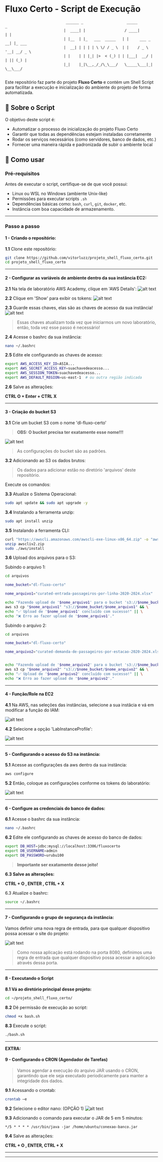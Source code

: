 # Fluxo Certo - Script de Execução

```
                            ______ _                    _____          _        
                           |  ____| |                  / ____|        | |       
                           | |__  | |_   ___  _____   | |     ___ _ __| |_ ___  
                           |  __| | | | | \ \/ / _ \  | |    / _ \ '__| __/ _ \ 
                           | |    | | |_| |>  < (_) | | |___|  __/ |  | || (_) |
                           |_|    |_|\__,_/_/\_\___/   \_____\___|_|   \__\___/ 
                                                      
```

Este repositório faz parte do projeto **Fluxo Certo** e contém um Shell Script para facilitar a execução e inicialização do ambiente do projeto de forma automatizada.

## 📜 Sobre o Script

O objetivo deste script é:

- Automatizar o processo de inicialização do projeto Fluxo Certo
- Garantir que todas as dependências estejam instaladas corretamente
- Rodar os serviços necessários (como servidores, banco de dados, etc.)
- Fornecer uma maneira rápida e padronizada de subir o ambiente local

## 🚀 Como usar

### Pré-requisitos

Antes de executar o script, certifique-se de que você possui:

- Linux ou WSL no Windows (ambiente Unix-like)
- Permissões para executar scripts `.sh`
- Dependências básicas como: `bash`, `curl`, `git`, `docker`, etc.
- Instância com boa capacidade de armazenamento.

---

### Passo a passo

#### 1 - Criando o repositório:

**1.1** Clone este repositório:
   ```bash
   git clone https://github.com/vitorluzz/projeto_shell_fluxo_certo.git
   cd projeto_shell_fluxo_certo
   ```
   
---

#### 2 - Configurar as variáveis de ambiente dentro da sua instância EC2:

**2.1** Na tela de laboratório AWS Academy, clique em 'AWS Details':
![alt text](./assets/step2-1.png)

**2.2** Clique em 'Show' para exibir os tokens:
![alt text](./assets/steptwo.png)

**2.3** Guarde essas chaves, elas são as chaves de acesso da sua instância!
![alt text](./assets/step2-3.png)

> Essas chaves atualizam toda vez que iniciarmos um novo laboratório, então, toda vez esse passo é necessário!

**2.4** Acesse o bashrc da sua instância:
```bash
nano ~/.bashrc
```

**2.5** Edite ele configurando as chaves de acesso:
```bash
export AWS_ACCESS_KEY_ID=ASIA...
export AWS_SECRET_ACCESS_KEY=suachavedeacesso...
export AWS_SESSION_TOKEN=suachavedeacesso...  
export AWS_DEFAULT_REGION=us-east-1  # ou outra região indicada                                       
```

**2.6** Salve as alterações:

**CTRL O + Enter + CTRL X**

---

#### 3 - Criação do bucket S3

**3.1** Crie um bucket S3 com o nome 'dl-fluxo-certo'
> **OBS: O bucket precisa ter exatamente esse nome!!!**

![alt text](./assets/step.png)

> As configurações do bucket são as padrões.

**3.2** Adicionando ao S3 os dados brutos:
> Os dados para adicionar estão no diretório 'arquivos' deste repositório.

Execute os comandos:

**3.3** Atualize o Sistema Operacional:
```bash
sudo apt update && sudo apt upgrade -y
```

**3.4** Instalando a ferramenta unzip:
```bash
sudo apt install unzip

```

**3.5** Instalando a ferramenta CLI:
```bash
curl "https://awscli.amazonaws.com/awscli-exe-linux-x86_64.zip" -o "awscliv2.zip"
unzip awscliv2.zip
sudo ./aws/install
```

**3.6** Upload dos arquivos para o S3:

Subindo o arquivo 1:
```bash
cd arquivos

nome_bucket="dl-fluxo-certo"

nome_arquivo1="curated-entrada-passageiros-por-linha-2020-2024.xlsx"

echo "Fazendo upload de '$nome_arquivo1' para o bucket 's3://$nome_bucket/' ..."
aws s3 cp "$nome_arquivo1" "s3://$nome_bucket/$nome_arquivo1" && \
echo "✅ Upload de '$nome_arquivo1' concluído com sucesso!" || \
echo "❌ Erro ao fazer upload de '$nome_arquivo1'."
```

Subindo o arquivo 2:
```bash
cd arquivos

nome_bucket="dl-fluxo-certo"

nome_arquivo2="curated-demanda-de-passageiros-por-estacao-2020-2024.xlsx"


echo "Fazendo upload de '$nome_arquivo2' para o bucket 's3://$nome_bucket/' ..."
aws s3 cp "$nome_arquivo2" "s3://$nome_bucket/$nome_arquivo2" && \
echo "✅ Upload de '$nome_arquivo2' concluído com sucesso!" || \
echo "❌ Erro ao fazer upload de '$nome_arquivo2'."
```
---

#### 4 - Função/Role na EC2

**4.1** Na AWS, nas seleções das instâncias, selecione a sua instâcia e vá em modificar a função do IAM:

![alt text](./assets/step1.png)

**4.2** Selecione a opção 'LabInstanceProfile':

![alt text](./assets/step2.png)

---

#### 5 - Configurando o acesso do S3 na instância:

**5.1** Acesse as configurações da aws dentro da sua instância:

```bash
aws configure
```

**5.2** Então, coloque as configurações conforme os tokens do laboratório:

![alt text](./assets/step2-3.png)


---

#### 6 - Configure as credenciais do banco de dados:

**6.1** Acesse o bashrc da sua instância:
```bash
nano ~/.bashrc
```

**6.2** Edite ele configurando as chaves de acesso do banco de dados:
```bash
export DB_HOST=jdbc:mysql://localhost:3306/fluxocerto
export DB_USERNAME=admin
export DB_PASSWORD=urubu100                                     
```
> **Importante ser exatamente desse jeito!**

**6.3 Salve as alterações:**

**CTRL + O , ENTER , CTRL + X**

6.3 Atualize o bashrc:
```bash
source ~/.bashrc
```


---

#### 7 - Configurando o grupo de segurança da instância:

Vamos definir uma nova regra de entrada, para que qualquer dispositivo possa acessar o site do projeto:

![alt text](./assets/gruposeguranca.png)

> Como nossa aplicação está rodando na porta 8080, definimos uma regra de entrada que qualquer dispositivo possa acessar a aplicação através dessa porta.
---

#### 8 - Executando o Script

**8.1 Vá ao diretório principal desse projeto:**
```bash
cd ~/projeto_shell_fluxo_certo/
```

**8.2** Dê permissão de execução ao script:
```bash
chmod +x bash.sh
```

**8.3** Execute o script:
```bash
./bash.sh
```
---

**EXTRA:**
#### 9 - Configurando o CRON (Agendador de Tarefas)

>Vamos agendar a execução do arquivo JAR usando o CRON, garantindo que ele seja executado periodicamente para manter a integridade dos dados.

**9.1** Acessando o crontab:
```bash
crontab –e
```

**9.2** Selecione o editor nano: (OPÇÃO 1)
![alt text](./assets/image.png)


**9.3** Adicionando o comando para executar o JAR de 5 em 5 minutos:
```
*/5 * * * * /usr/bin/java -jar /home/ubuntu/conexao-banco.jar
```

**9.4** Salve as alterações:

**CTRL + O , ENTER, CTRL + X**


---



---
<!-- #### 10 - Acessando o site do projeto:

Selecione sua instância e copie o endereço IPv4 público da mesma:
![alt text](./assets/rodarsite.png)

E no seu navegador, coloque o seguinte URL:
```bash
http://seuenderecoipv4:8080/
```

E pronto, você terá o projeto rodando! -->


